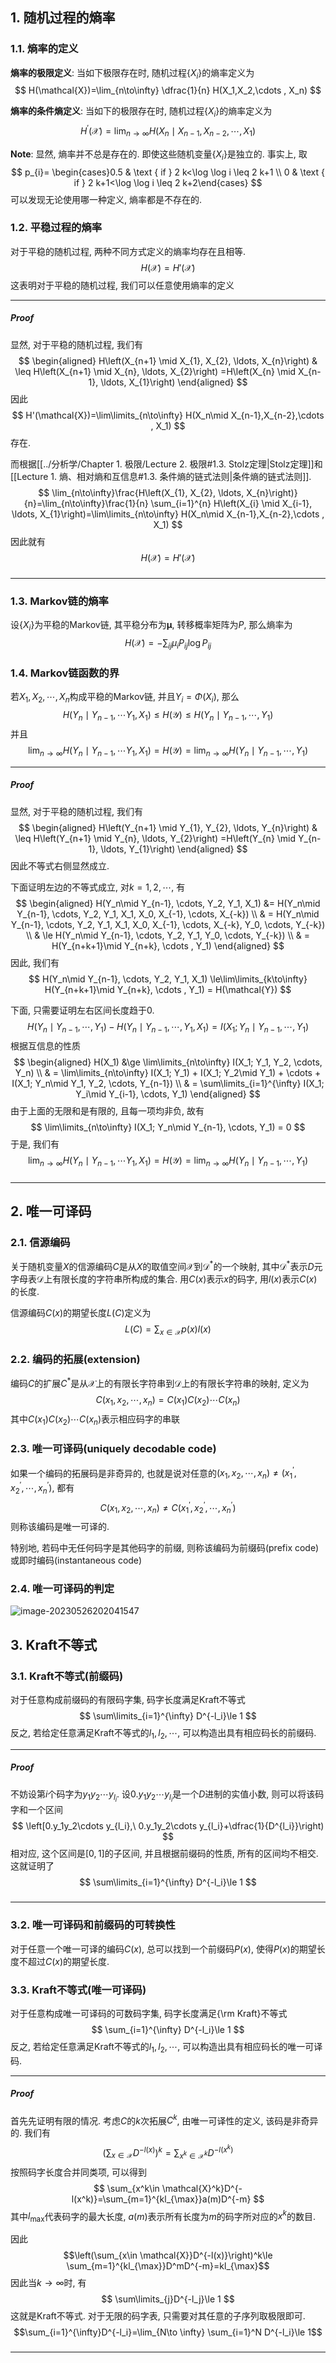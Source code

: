 ## 1. 随机过程的熵率
### 1.1. 熵率的定义
**熵率的极限定义**: 当如下极限存在时, 随机过程$\{X_i\}$的熵率定义为
$$
H(\mathcal{X})=\lim_{n\to\infty} \dfrac{1}{n} H(X_1,X_2,\cdots , X_n)
$$

**熵率的条件熵定义**: 当如下的极限存在时, 随机过程$\{X_i\}$的熵率定义为
$$
H^{\prime}(\mathcal{X})=\lim_{n\to\infty} H(X_n\mid X_{n-1},X_{n-2},\cdots , X_1)
$$

**Note**: 显然, 熵率并不总是存在的. 即使这些随机变量$\{X_i\}$是独立的. 事实上, 取
$$
p_{i}= \begin{cases}0.5 & \text { if } 2 k<\log \log i \leq 2 k+1 \\ 0 & \text { if } 2 k+1<\log \log i \leq 2 k+2\end{cases}
$$
可以发现无论使用哪一种定义, 熵率都是不存在的. 

### 1.2. 平稳过程的熵率
对于平稳的随机过程, 两种不同方式定义的熵率均存在且相等. 
$$
H(\mathcal{X})=H'(\mathcal{X})
$$
这表明对于平稳的随机过程, 我们可以任意使用熵率的定义
___
##### Proof
显然, 对于平稳的随机过程, 我们有
$$
\begin{aligned}
H\left(X_{n+1} \mid X_{1}, X_{2}, \ldots, X_{n}\right) & \leq H\left(X_{n+1} \mid X_{n}, \ldots, X_{2}\right) =H\left(X_{n} \mid X_{n-1}, \ldots, X_{1}\right)
\end{aligned}
$$
因此
$$
H'(\mathcal{X})=\lim\limits_{n\to\infty} H(X_n\mid X_{n-1},X_{n-2},\cdots , X_1)
$$
存在. 

而根据[[../分析学/Chapter 1. 极限/Lecture 2. 极限#1.3. Stolz定理|Stolz定理]]和[[Lecture 1. 熵、相对熵和互信息#1.3. 条件熵的链式法则|条件熵的链式法则]]. 
$$
\lim_{n\to\infty}\frac{H\left(X_{1}, X_{2}, \ldots, X_{n}\right)}{n}=\lim_{n\to\infty}\frac{1}{n} \sum_{i=1}^{n} H\left(X_{i} \mid X_{i-1}, \ldots, X_{1}\right)=\lim\limits_{n\to\infty} H(X_n\mid X_{n-1},X_{n-2},\cdots , X_1)
$$
因此就有
$$
H(\mathcal{X})=H'(\mathcal{X})
$$
#####
___

### 1.3. Markov链的熵率
设$\{X_i\}$为平稳的Markov链, 其平稳分布为$\boldsymbol{\mu}$, 转移概率矩阵为$P$, 那么熵率为
$$
H(\mathcal{X}) = -\sum_{ij} \mu_i P_{ij} \log P_{ij}
$$

### 1.4. Markov链函数的界
若$X_1,X_2,\cdots, X_n$构成平稳的Markov链, 并且$Y_i=\Phi(X_i)$, 那么
$$
H(Y_n\mid Y_{n-1},\cdots Y_1, X_1)\le H(\mathcal{Y})\le H(Y_n\mid Y_{n-1},\cdots , Y_1)
$$
并且
$$
\lim_{n\to \infty} H(Y_n\mid Y_{n-1},\cdots Y_1, X_1) =H(\mathcal{Y})=\lim_{n\to \infty} H(Y_n\mid Y_{n-1},\cdots , Y_1)
$$
___
##### Proof
显然, 对于平稳的随机过程, 我们有
$$
\begin{aligned}
H\left(Y_{n+1} \mid Y_{1}, Y_{2}, \ldots, Y_{n}\right) & \leq H\left(Y_{n+1} \mid Y_{n}, \ldots, Y_{2}\right) =H\left(Y_{n} \mid Y_{n-1}, \ldots, Y_{1}\right)
\end{aligned}
$$
因此不等式右侧显然成立. 

下面证明左边的不等式成立, 对$k=1,2,\cdots$, 有
$$
\begin{aligned} 
    H(Y_n\mid Y_{n-1}, \cdots, Y_2, Y_1, X_1) &=  H(Y_n\mid Y_{n-1}, \cdots, Y_2, Y_1, X_1, X_0, X_{-1}, \cdots, X_{-k}) \\
    & = H(Y_n\mid Y_{n-1}, \cdots, Y_2, Y_1, X_1, X_0, X_{-1}, \cdots, X_{-k}, Y_0, \cdots, Y_{-k}) \\
    & \le H(Y_n\mid Y_{n-1}, \cdots, Y_2, Y_1,  Y_0, \cdots, Y_{-k}) \\
    & = H(Y_{n+k+1}\mid Y_{n+k}, \cdots , Y_1)
\end{aligned}
$$
因此, 我们有
$$
 H(Y_n\mid Y_{n-1}, \cdots, Y_2, Y_1, X_1) \le\lim\limits_{k\to\infty} H(Y_{n+k+1}\mid Y_{n+k}, \cdots , Y_1) = H(\mathcal{Y})
$$

下面, 只需要证明左右区间长度趋于$0$. 
$$
    H(Y_n\mid Y_{n-1}, \cdots, Y_1) -   H(Y_n\mid Y_{n-1}, \cdots, Y_1, X_1)  = I(X_1; Y_n\mid Y_{n-1}, \cdots, Y_1) 
$$
根据互信息的性质
$$
\begin{aligned} 
    H(X_1) &\ge \lim\limits_{n\to\infty}  I(X_1; Y_1, Y_2, \cdots, Y_n)  \\ 
    & = \lim\limits_{n\to\infty} I(X_1; Y_1) + I(X_1; Y_2\mid Y_1) + \cdots + I(X_1; Y_n\mid Y_1, Y_2, \cdots, Y_{n-1}) \\
    & = \sum\limits_{i=1}^{\infty} I(X_1; Y_i\mid Y_{i-1}, \cdots, Y_1)
\end{aligned}
$$
由于上面的无限和是有限的, 且每一项均非负, 故有
$$
\lim\limits_{n\to\infty} I(X_1; Y_n\mid Y_{n-1}, \cdots, Y_1) = 0
$$
于是, 我们有
$$
\lim_{n\to \infty} H(Y_n\mid Y_{n-1},\cdots Y_1, X_1) =H(\mathcal{Y})=\lim_{n\to \infty} H(Y_n\mid Y_{n-1},\cdots , Y_1)
$$
#####
___

## 2. 唯一可译码
### 2.1. 信源编码
关于随机变量$X$的信源编码$C$是从$X$的取值空间$\mathcal{X}$到$\mathcal{D}^*$的一个映射, 其中$\mathcal{D}^*$表示$D$元字母表$\mathcal{D}$上有限长度的字符串所构成的集合. 用$C(x)$表示$x$的码字, 用$l(x)$表示$C(x)$的长度. 
	
信源编码$C(x)$的期望长度$L(C)$定义为
$$
L(C)=\sum_{x\in \mathcal{X}}p(x)l(x)
$$

### 2.2. 编码的拓展(extension)
编码$C$的扩展$C^*$是从$\mathcal{X}$上的有限长字符串到$\mathcal{D}$上的有限长字符串的映射, 定义为
$$
C(x_1,x_2,\cdots , x_n)=C(x_1)C(x_2)\cdots C(x_n)
$$
其中$C(x_1)C(x_2)\cdots C(x_n)$表示相应码字的串联

### 2.3. 唯一可译码(uniquely decodable code)
如果一个编码的拓展码是非奇异的, 也就是说对任意的$(x_1, x_2, \cdots, x_n)\neq (x_1^{\prime}, x_2^{\prime}, \cdots, x_n^{\prime})$, 都有
$$
C(x_1, x_2, \cdots, x_n)\neq C(x_1^{\prime}, x_2^{\prime}, \cdots, x_n^{\prime})
$$
则称该编码是唯一可译的. 
	
特别地, 若码中无任何码字是其他码字的前缀, 则称该编码为前缀码(prefix code)或即时编码(instantaneous code)

### 2.4. 唯一可译码的判定

![image-20230526202041547](./Lecture%202.%20%E6%95%B0%E6%8D%AE%E5%8E%8B%E7%BC%A9.assets/image-20230526202041547.png)

## 3. Kraft不等式
### 3.1. Kraft不等式(前缀码)
对于任意构成前缀码的有限码字集, 码字长度满足Kraft不等式
$$
\sum\limits_{i=1}^{\infty} D^{-l_i}\le 1
$$
反之, 若给定任意满足Kraft不等式的$l_1,l_2,\cdots$, 可以构造出具有相应码长的前缀码. 
___
##### Proof
不妨设第$i$个码字为$y_1y_2\cdots y_{l_i}$. 设$0.y_1y_2\cdots y_{l_i}$是一个$D$进制的实值小数, 则可以将该码字和一个区间
$$
\left[0.y_1y_2\cdots y_{l_i},\ 0.y_1y_2\cdots y_{l_i}+\dfrac{1}{D^{l_i}}\right)
$$
相对应, 这个区间是$[0,1]$的子区间, 并且根据前缀码的性质, 所有的区间均不相交. 这就证明了
$$
\sum\limits_{i=1}^{\infty} D^{-l_i}\le 1
$$
#####
___

### 3.2. 唯一可译码和前缀码的可转换性
对于任意一个唯一可译的编码$C(x)$, 总可以找到一个前缀码$P(x)$, 使得$P(x)$的期望长度不超过$C(x)$的期望长度. 

### 3.3. Kraft不等式(唯一可译码)
对于任意构成唯一可译码的可数码字集, 码字长度满足{\rm Kraft}不等式
$$
\sum_{i=1}^{\infty} D^{-l_i}\le 1
$$
反之, 若给定任意满足Kraft不等式的$l_1,l_2,\cdots$, 可以构造出具有相应码长的唯一可译码. 
___
##### Proof
首先先证明有限的情况. 考虑$C$的$k$次拓展$C^k$, 由唯一可译性的定义, 该码是非奇异的. 我们有
$$
\left(\sum_{x\in \mathcal{X}}D^{-l(x)}\right)^k=\sum_{x^k\in \mathcal{X}^k}D^{-l(x^k)}
$$
按照码字长度合并同类项, 可以得到
$$
\sum_{x^k\in \mathcal{X}^k}D^{-l(x^k)}=\sum_{m=1}^{kl_{\max}}a(m)D^{-m}
$$
其中$l_{\max}$代表码字的最大长度, $a(m)$表示所有长度为$m$的码字所对应的$x^k$的数目. 

因此
$$\left(\sum_{x\in \mathcal{X}}D^{-l(x)}\right)^k\le \sum_{m=1}^{kl_{\max}}D^mD^{-m}=kl_{\max}$$
因此当$k\to \infty$时, 有
$$
\sum\limits_{j}D^{-l_j}\le 1
$$
这就是Kraft不等式. 对于无限的码字表, 只需要对其任意的子序列取极限即可. 
$$\sum_{i=1}^{\infty}D^{-l_i}=\lim_{N\to \infty} \sum_{i=1}^N D^{-l_i}\le 1$$
#####
___